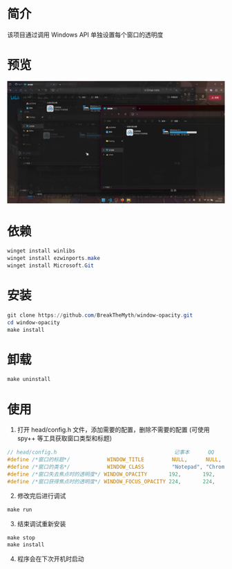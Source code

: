 # 简介

该项目通过调用 Windows API 单独设置每个窗口的透明度

# 预览

![preview.jpg](preview.jpg)

# 依赖

```powershell
winget install winlibs
winget install ezwinports.make
winget install Microsoft.Git
```

# 安装

```powershell
git clone https://github.com/BreakTheMyth/window-opacity.git
cd window-opacity
make install
```

# 卸载

```powershell
make uninstall
```

# 使用

1. 打开 head/config.h 文件，添加需要的配置，删除不需要的配置 (可使用 spy++ 等工具获取窗口类型和标题)

```c
// head/config.h                                      记事本      QQ                   任务栏            Firefox               资源管理器
#define /*窗口的标题*/            WINDOW_TITLE         NULL,      NULL,                 NULL,            NULL,                 NULL
#define /*窗口的类名*/            WINDOW_CLASS         "Notepad", "Chrome_WidgetWin_1", "Shell_TrayWnd", "MozillaWindowClass", "CabinetWClass"
#define /*窗口失去焦点时的透明度*/ WINDOW_OPACITY       192,       192,                  192,             192,                  192
#define /*窗口获得焦点时的透明度*/ WINDOW_FOCUS_OPACITY 224,       224,                  192,             224,                  224
```

2. 修改完后进行调试

```powershell
make run
```

3. 结束调试重新安装

```powershell
make stop
make install
```

4. 程序会在下次开机时启动
